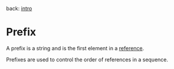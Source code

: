 back: [intro](../intro.md#Basics)

#  Prefix

A prefix is a string and is the first element in a [reference](basics/reference.md).

Prefixes are used to control the order of references in a sequence.
